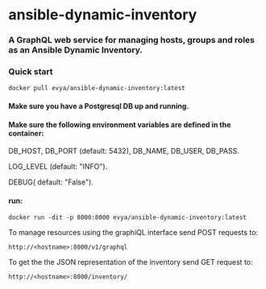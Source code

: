 # ansible-dynamic-inventory

### A GraphQL web service for managing hosts, groups and roles as an Ansible Dynamic Inventory.

### Quick start 

`docker pull evya/ansible-dynamic-inventory:latest`

#### Make sure you have a Postgresql DB up and running.

#### Make sure the following environment variables are defined in the container:

DB_HOST, DB_PORT (default: 5432), DB_NAME, DB_USER, DB_PASS.

LOG_LEVEL (default: "INFO").

DEBUG( default: "False").

#### run:

`docker run -dit -p 8000:8000 evya/ansible-dynamic-inventory:latest`

To manage resources using the graphiQL interface send POST requests to:

`http://<hostname>:8000/v1/graphql`

To get the the JSON representation of the inventory send GET request to:

`http://<hostname>:8000/inventory/`
